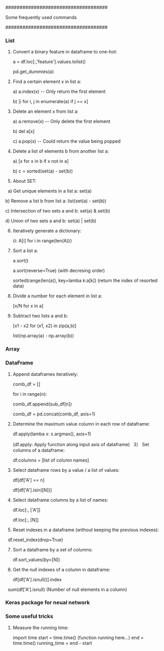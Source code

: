 ####################################

Some frequently used commands

####################################

### List
1) Convert a binary feature in dataframe to one-hot:

   a = df.loc[:,'feature'].values.tolist()
   
   pd.get_dummies(a)

2) Find a certain element x in list a:

   a) a.index(x) -- Only return the first element
   
   b) [i for i, j in enumerate(a) if j == x]
   
3) Delete an element x from list a:

   a) a.remove(x)  -- Only delete the first element
   
   b) del a[x]
   
   c) a.pop(x) -- Could return the value being popped
   
4) Delete a list of elements b from another list a:

   a) [x for x in b if x not in a]
   
   b) c = sorted(set(a) - set(b))

5) About SET:
   
   a) Get unique elements in a list a: set(a)
   
   b) Remove a list b from list a: list(set(a) - set(b))
   
   c) Intersection of two sets a and b: set(a) & set(b)
   
   d) Union of two sets a and b: set(a) | set(b)
   
6) Iteratively generate a dictionary:

   {i: A[i] for i in range(len(A))}
   
7) Sort a list a:

   a.sort()
   
   a.sort(reverse=True) (with decresing order)
   
   sorted(range(len(a)), key=lamba k:a[k]) (return the index of resorted data)
   
8) Divide a number for each element in list a:

   [x/N for x in a]
   
9) Subtract two lists a and b:

   [x1 - x2 for (x1, x2) in zip(a,b)]
   
   list(np.array(a) - np.array(b))
   
### Array



### DataFrame

1) Append dataframes iteratively: 

   comb_df = []
   
   for i in range(n):
   
      comb_df.append(sub_df[n])
      
   comb_df = pd.concat(comb_df, axis=1)

2) Determine the maximum value column in each row of dataframe:

   df.apply(lamba x: x.argmax(), axis=1)
   
   (df.apply: Apply function along input axis of dataframe)
   
3） Set columns of a dataframe:

   df.columns = [list of column names]
   
4) Select dataframe rows by a value / a list of values:

   df[df['A'] == n]
   
   df[df['A'].isin([N])]

5) Select dataframe columns by a list of names:
   
   df.loc[:, ['A']]
   
   df.loc[:, [N]]
   
6) Reset indexes in a dataframe (without keeping the previous indexes):
   
   df.reset_index(drop=True)
   
7) Sort a dataframe by a set of columns:

   df.sort_values(by=[N])
   
8) Get the null indexes of a column in dataframe:

   df[df['A'].isnull()].index
   
   sum(df['A'].isnull) (Number of null elements in a column)
   
### Keras package for neual network


### Some useful tricks

1) Measure the running time:

   import time
   start = time.time()
   (function running here...)
   end = time.time()
   running_time = end - start
